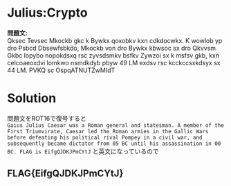 # Julius:Crypto
**問題文:**  
Qksec Tevsec Mkockb gkc k Bywkx qoxobkv kxn cdkdocwkx. K wowlob yp dro Psbcd Dbsewfsbkdo, Mkockb von dro Bywkx kbwsoc sx dro Qkvvsm Gkbc lopybo nopokdsxq rsc zyvsdsmkv bsfkv Zywzoi sx k msfsv gkb, kxn celcoaeoxdvi lomkwo nsmdkdyb pbyw 49 LM exdsv rsc kcckccsxkdsyx sx 44 LM. PVKQ sc OspqATNUTZwMIdT  

# Solution
問題文をROT16で復号すると  
`
Gaius Julius Caesar was a Roman general and statesman. A member of the First Triumvirate, Caesar led the Roman armies in the Gallic Wars before defeating his political rival Pompey in a civil war, and subsequently became dictator from 05 BC until his assassination in 00 BC. FLAG is EifgQJDKJPmCYtJ
`
と英文になっているので

## FLAG{EifgQJDKJPmCYtJ}
